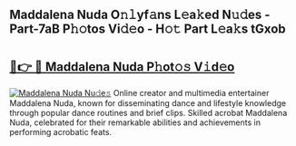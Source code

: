 ## Maddalena Nuda O𝚗𝚕yf𝚊ns L𝚎a𝚔ed N𝚞𝚍es - Part-7aB P𝚑𝚘tos Vi𝚍𝚎o - H𝚘𝚝 Part L𝚎a𝚔s tGxob

# <h2><a href="http://kf4efj6.oniu.top/?m=Maddalena+Nuda">🔗👉 🔴 Maddalena Nuda P𝚑ot𝚘𝚜 V𝚒d𝚎o</a></h2>

[![Maddalena Nuda Nu𝚍e𝚜](https://i.imgur.com/0qMVB7G.gif)](http://kf4efj6.oniu.top/?m=Maddalena+Nuda)
Online creator and multimedia entertainer Maddalena Nuda, known for disseminating dance and lifestyle knowledge through popular dance routines and brief clips. Skilled acrobat Maddalena Nuda, celebrated for their remarkable abilities and achievements in performing acrobatic feats.  
